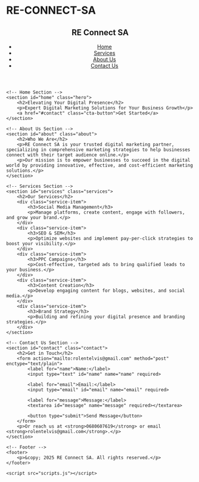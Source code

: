# RE-CONNECT-SA
<!DOCTYPE html>
<html lang="en">
<head>
    <meta charset="UTF-8">
    <meta name="viewport" content="width=device-width, initial-scale=1.0">
    <meta http-equiv="X-UA-Compatible" content="ie=edge">
    <title>RE Connect SA - Digital Marketing Solutions</title>
    <link rel="stylesheet" href="styles.css">
</head>
<body>
    <!-- Header Section -->
    <header>
        <nav>
            <div class="logo">
                <h1>RE Connect SA</h1>
            </div>
            <ul>
                <li><a href="#home">Home</a></li>
                <li><a href="#services">Services</a></li>
                <li><a href="#about">About Us</a></li>
                <li><a href="#contact">Contact Us</a></li>
            </ul>
        </nav>
    </header>

    <!-- Home Section -->
    <section id="home" class="hero">
        <h2>Elevating Your Digital Presence</h2>
        <p>Expert Digital Marketing Solutions for Your Business Growth</p>
        <a href="#contact" class="cta-button">Get Started</a>
    </section>

    <!-- About Us Section -->
    <section id="about" class="about">
        <h2>Who We Are</h2>
        <p>RE Connect SA is your trusted digital marketing partner, specializing in comprehensive marketing strategies to help businesses connect with their target audience online.</p>
        <p>Our mission is to empower businesses to succeed in the digital world by providing innovative, effective, and cost-efficient marketing solutions.</p>
    </section>

    <!-- Services Section -->
    <section id="services" class="services">
        <h2>Our Services</h2>
        <div class="service-item">
            <h3>Social Media Management</h3>
            <p>Manage platforms, create content, engage with followers, and grow your brand.</p>
        </div>
        <div class="service-item">
            <h3>SEO & SEM</h3>
            <p>Optimize websites and implement pay-per-click strategies to boost your visibility.</p>
        </div>
        <div class="service-item">
            <h3>PPC Campaigns</h3>
            <p>Cost-effective, targeted ads to bring qualified leads to your business.</p>
        </div>
        <div class="service-item">
            <h3>Content Creation</h3>
            <p>Develop engaging content for blogs, websites, and social media.</p>
        </div>
        <div class="service-item">
            <h3>Brand Strategy</h3>
            <p>Building and refining your digital presence and branding strategies.</p>
        </div>
    </section>

    <!-- Contact Us Section -->
    <section id="contact" class="contact">
        <h2>Get in Touch</h2>
        <form action="mailto:rolentelvis@gmail.com" method="post" enctype="text/plain">
            <label for="name">Name:</label>
            <input type="text" id="name" name="name" required>

            <label for="email">Email:</label>
            <input type="email" id="email" name="email" required>

            <label for="message">Message:</label>
            <textarea id="message" name="message" required></textarea>

            <button type="submit">Send Message</button>
        </form>
        <p>Or reach us at <strong>0680607619</strong> or email <strong>rolentelvis@gmail.com</strong>.</p>
    </section>

    <!-- Footer -->
    <footer>
        <p>&copy; 2025 RE Connect SA. All rights reserved.</p>
    </footer>

    <script src="scripts.js"></script>

